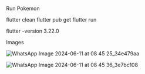 Run Pokemon

flutter clean
flutter pub get
flutter run 


flutter -version  3.22.0

Images 

![WhatsApp Image 2024-06-11 at 08 45 25_34e479aa](https://github.com/ajmalajmalvp/pokemon-flutter-/assets/109466213/0cb0719b-c06f-417e-bc9f-b11faec937f4)

![WhatsApp Image 2024-06-11 at 08 45 36_3e7bc108](https://github.com/ajmalajmalvp/pokemon-flutter-/assets/109466213/56a1b178-78e4-4c28-bdd1-0f34214ea929)







    
